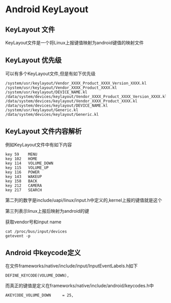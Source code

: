 # Android KeyLayout

## KeyLayout 文件

KeyLayout文件是一个将Linux上报键值映射为android键值的映射文件

## KeyLayout 优先级

可以有多个KeyLayout文件,但是有如下优先级

	/system/usr/keylayout/Vendor_XXXX_Product_XXXX_Version_XXXX.kl
	/system/usr/keylayout/Vendor_XXXX_Product_XXXX.kl
	/system/usr/keylayout/DEVICE_NAME.kl
	/data/system/devices/keylayout/Vendor_XXXX_Product_XXXX_Version_XXXX.kl
	/data/system/devices/keylayout/Vendor_XXXX_Product_XXXX.kl
	/data/system/devices/keylayout/DEVICE_NAME.kl
	/system/usr/keylayout/Generic.kl
	/data/system/devices/keylayout/Generic.kl

## KeyLayout 文件内容解析

例如KeyLayout文件中有如下内容

	key 59    MENU
	key 102   HOME
	key 114   VOLUME_DOWN
	key 115   VOLUME_UP
	key 116   POWER
	key 143   WAKEUP
	key 158   BACK
	key 212   CAMERA
	key 217   SEARCH

第二列的数字是include/uapi/linux/input.h中定义的,kernel上报的键值就是这个

第三列表示linux上报后映射为android的键

获取vendor号和input name

	cat /proc/bus/input/devices
	getevent -p

## Android 中keycode定义

在文件frameworks/native/include/input/InputEventLabels.h如下

    DEFINE_KEYCODE(VOLUME_DOWN),

而真正的键值是定义在frameworks/native/include/android/keycodes.h中

    AKEYCODE_VOLUME_DOWN     = 25,
